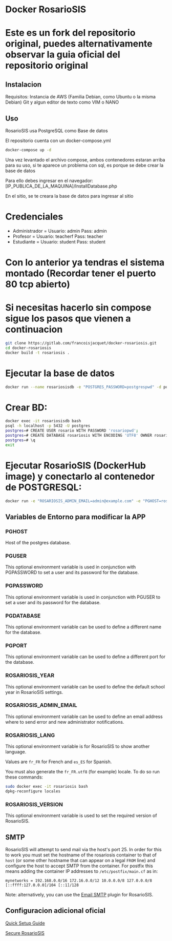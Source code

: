 Docker RosarioSIS
=================

# Este es un fork del repositorio original, puedes alternativamente observar la guia oficial del repositorio original

## Instalacion

Requisitos: Instancia de AWS (Familia Debian, como Ubuntu o la misma Debian) Git y algun editor de texto como VIM o NANO

## Uso

RosarioSIS usa PostgreSQL como Base de datos

El repositorio cuenta con un docker-compose.yml

```bash
docker-compose up -d
```
Una vez levantado el archivo compose, ambos contenedores estaran arriba para su uso, si te aparece un problema con sql, es porque se debe crear la base de datos

Para ello debes ingresar en el navegador:  [IP_PUBLICA_DE_LA_MAQUINA]/InstallDatabase.php

En el sitio, se te creara la base de datos para ingresar al sitio

# Credenciales

* Administrador =     Usuario: admin   Pass: admin
* Profesor =  Usuario: teacherf Pass: teacher
* Estudiante = Usuario: student Pass: student

# Con lo anterior ya tendras el sistema montado (Recordar tener el puerto 80 tcp abierto)

# Si necesitas hacerlo sin compose sigue los pasos que vienen a continuacion

```bash
git clone https://gitlab.com/francoisjacquet/docker-rosariosis.git
cd docker-rosariosis
docker build -t rosariosis .
```

# Ejecutar la base de datos

```bash
docker run --name rosariosisdb -e "POSTGRES_PASSWORD=postgrespwd" -d postgres
```

# Crear BD:
```bash
docker exec -it rosariosisdb bash
psql -h localhost -p 5432 -U postgres
postgres=# CREATE USER rosario WITH PASSWORD 'rosariopwd';
postgres=# CREATE DATABASE rosariosis WITH ENCODING 'UTF8' OWNER rosario;
postgres=# \q
exit
```

# Ejecutar RosarioSIS (DockerHub image) y conectarlo al contenedor de POSTGRESQL:
```bash
docker run -e "ROSARIOSIS_ADMIN_EMAIL=admin@example.com" -e "PGHOST=rosariosisdb" -h `hostname -f` -d -p 80:80 --name rosariosis --link rosariosisdb:rosariosisdb rosariosis/rosariosis:master
```

## Variables de Entorno para modificar la APP

### PGHOST

Host of the postgres database.

### PGUSER

This optional environment variable is used in conjunction with PGPASSWORD to set a user and its password for the database.

### PGPASSWORD

This optional environment variable is used in conjunction with PGUSER to set a user and its password for the database.

### PGDATABASE

This optional environment variable can be used to define a different name for the database.

### PGPORT

This optional environment variable can be used to define a different port for the database.

### ROSARIOSIS_YEAR

This optional environment variable can be used to define the default school year in RosarioSIS settings.

### ROSARIOSIS_ADMIN_EMAIL

This optional environment variable can be used to define an email address where to send error and new administrator notifications.

### ROSARIOSIS_LANG

This optional environment variable is for RosarioSIS to show another language.

Values are `fr_FR` for French and `es_ES` for Spanish.

You must also generate the `fr_FR.utf8` (for example) locale. To do so run these commands:
```bash
sudo docker exec -it rosariosis bash
dpkg-reconfigure locales
```

### ROSARIOSIS_VERSION

This optional environment variable is used to set the required version of RosarioSIS.

## SMTP

RosarioSIS will attempt to send mail via the host's port 25. In order for this to work you must set the hostname of the rosariosis container to that of `host` (or some other hostname that can appear on a legal `FROM` line) and configure the host to accept SMTP from the container. For postfix this means adding the container IP addresses to `/etc/postfix/main.cf` as in:

```
mynetworks = 192.168.0.0/16 172.16.0.0/12 10.0.0.0/8 127.0.0.0/8 [::ffff:127.0.0.0]/104 [::1]/128
```

Note: alternatively, you can use the [Email SMTP](https://www.rosariosis.org/plugins/email-smtp/) plugin for RosarioSIS.


## Configuracion adicional oficial

[Quick Setup Guide](https://www.rosariosis.org/quick-setup-guide/)

[Secure RosarioSIS](https://gitlab.com/francoisjacquet/rosariosis/-/wikis/Secure-RosarioSIS)
